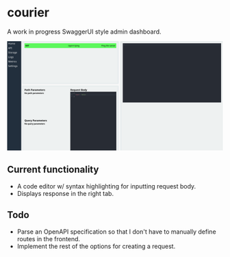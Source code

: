 # courier

A work in progress SwaggerUI style admin dashboard.

![Current front end sample](screenshot.png)

## Current functionality

- A code editor w/ syntax highlighting for inputting request body. 
- Displays response in the right tab.

## Todo

- Parse an OpenAPI specification so that I don't have to manually define routes in the frontend.
- Implement the rest of the options for creating a request.
